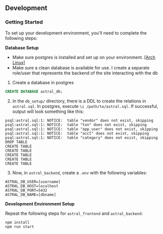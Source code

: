 ## Development

### Getting Started

To set up your development environment, you'll need to complete the following steps:

**Database Setup**

- Make sure postgres is installed and set up on your environment. [\[Arch Linux\]](https://gist.github.com/NickMcSweeney/3444ce99209ee9bd9393ae6ab48599d8)
- Make sure a clean database is available for use. I create a separate role/user that represents the backend of the site interacting with the db

1. Create a database in postgres
```SQL
CREATE DATABASE astral_db;
```
2. In the `db_setup/` directory, there is a DDL to create the relations in `astral.sql`. In postgres, execute `\i /path/to/astral.sql`. If successful, output will look something like this: 
```
psql:astral.sql:1: NOTICE:  table "vendor" does not exist, skipping
psql:astral.sql:1: NOTICE:  table "txn" does not exist, skipping
psql:astral.sql:1: NOTICE:  table "app_user" does not exist, skipping
psql:astral.sql:1: NOTICE:  table "acct" does not exist, skipping
psql:astral.sql:1: NOTICE:  table "category" does not exist, skipping
DROP TABLE
CREATE TABLE
CREATE TABLE
CREATE TABLE
CREATE TABLE
CREATE TABLE 
```
3. Now, in `astral_backend`, create a `.env` with the following variables: 
```
ASTRAL_DB_USER=[username]
ASTRAL_DB_HOST=localhost
ASTRAL_DB_PORT=5432
ASTRAL_DB_NAME=[dbname]
```

**Development Environment Setup**

Repeat the following steps for `astral_frontend` and `astral_backend`:

```
npm install
npm run start
```
